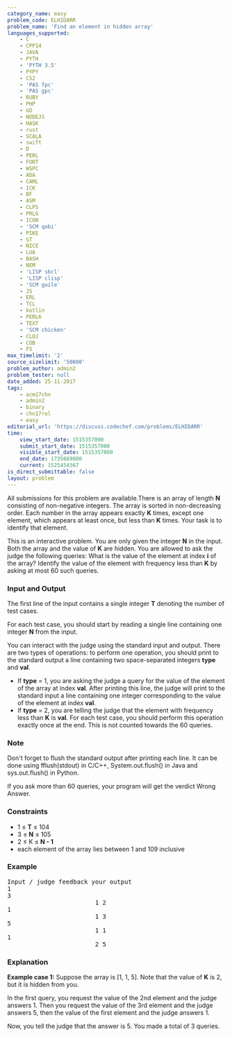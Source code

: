 ```yaml
---
category_name: easy
problem_code: ELHIDARR
problem_name: 'Find an element in hidden array'
languages_supported:
    - C
    - CPP14
    - JAVA
    - PYTH
    - 'PYTH 3.5'
    - PYPY
    - CS2
    - 'PAS fpc'
    - 'PAS gpc'
    - RUBY
    - PHP
    - GO
    - NODEJS
    - HASK
    - rust
    - SCALA
    - swift
    - D
    - PERL
    - FORT
    - WSPC
    - ADA
    - CAML
    - ICK
    - BF
    - ASM
    - CLPS
    - PRLG
    - ICON
    - 'SCM qobi'
    - PIKE
    - ST
    - NICE
    - LUA
    - BASH
    - NEM
    - 'LISP sbcl'
    - 'LISP clisp'
    - 'SCM guile'
    - JS
    - ERL
    - TCL
    - kotlin
    - PERL6
    - TEXT
    - 'SCM chicken'
    - CLOJ
    - COB
    - FS
max_timelimit: '2'
source_sizelimit: '50000'
problem_author: admin2
problem_tester: null
date_added: 25-11-2017
tags:
    - acm17chn
    - admin2
    - binary
    - chn17rol
    - easy
editorial_url: 'https://discuss.codechef.com/problems/ELHIDARR'
time:
    view_start_date: 1515357000
    submit_start_date: 1515357000
    visible_start_date: 1515357000
    end_date: 1735669800
    current: 1525454367
is_direct_submittable: false
layout: problem
---
```

All submissions for this problem are available.There is an array of length **N** consisting of non-negative integers. The array is sorted in non-decreasing order. Each number in the array appears exactly **K** times, except one element, which appears at least once, but less than **K** times. Your task is to identify that element.

This is an interactive problem. You are only given the integer **N** in the input. Both the array and the value of **K** are hidden. You are allowed to ask the judge the following queries: What is the value of the element at index **i** of the array? Identify the value of the element with frequency less than **K** by asking at most 60 such queries.

### Input and Output

The first line of the input contains a single integer **T** denoting the number of test cases.

For each test case, you should start by reading a single line containing one integer **N** from the input.

You can interact with the judge using the standard input and output. There are two types of operations: to perform one operation, you should print to the standard output a line containing two space-separated integers **type** and **val**.

- If **type** = 1, you are asking the judge a query for the value of the element of the array at index **val**. After printing this line, the judge will print to the standard input a line containing one integer corresponding to the value of the element at index **val**.
- If **type** = 2, you are telling the judge that the element with frequency less than **K** is **val**. For each test case, you should perform this operation exactly once at the end. This is not counted towards the 60 queries.

### Note

Don't forget to flush the standard output after printing each line. It can be done using fflush(stdout) in C/C++, System.out.flush() in Java and sys.out.flush() in Python.

If you ask more than 60 queries, your program will get the verdict Wrong Answer.

### Constraints

- 1 ≤ **T** ≤ 104
- 3 ≤ **N** ≤ 105
- 2 ≤ K ≤ **N - 1**
- each element of the array lies between 1 and 109 inclusive

### Example

<pre>Input / judge feedback	your output
1
3
						1 2
1
						1 3
5
						1 1
1
						2 5
</pre>
### Explanation

**Example case 1:** Suppose the array is \[1, 1, 5\]. Note that the value of **K** is 2, but it is hidden from you.

In the first query, you request the value of the 2nd element and the judge answers 1. Then you request the value of the 3rd element and the judge answers 5, then the value of the first element and the judge answers 1.

Now, you tell the judge that the answer is 5. You made a total of 3 queries.
